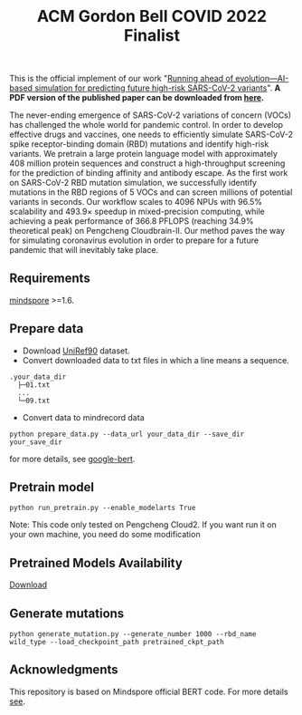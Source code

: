 <br/>
<h1 align="center">ACM Gordon Bell COVID 2022 Finalist</h1>
<br/>

This is the official implement of our work "[Running ahead of evolution—AI-based simulation for predicting future high-risk SARS-CoV-2 variants](https://journals.sagepub.com/doi/abs/10.1177/10943420231188077)".
**A PDF version of the published paper can be downloaded from [here](https://github.com/ZhiweiNiepku/SARS-CoV-2_mutation_simulation/blob/main/IJHPCA_online.pdf).**

The never-ending emergence of SARS-CoV-2 variations of concern (VOCs) has challenged the whole world for pandemic control. In order to develop effective drugs and vaccines, one needs to efficiently simulate SARS-CoV-2 spike receptor-binding domain (RBD) mutations and identify high-risk variants. We pretrain a large protein language model with approximately 408 million protein sequences and construct a high-throughput screening for the prediction of binding affinity and antibody escape. As the first work on SARS-CoV-2 RBD mutation simulation, we successfully identify mutations in the RBD regions of 5 VOCs and can screen millions of potential variants in seconds. Our workflow scales to 4096 NPUs with 96.5% scalability and 493.9× speedup in mixed-precision computing, while achieving a peak performance of 366.8 PFLOPS (reaching 34.9% theoretical peak) on Pengcheng Cloudbrain-II. Our method paves the way for simulating coronavirus evolution in order to prepare for a future pandemic that will inevitably take place. 



## Requirements
[mindspore](https://www.mindspore.cn/en) >=1.6.

## Prepare data
- Download [UniRef90](https://www.uniprot.org/help/downloads/) dataset.
- Convert downloaded data to txt files in which a line means a sequence.
```
.your_data_dir
  ├─01.txt
  ...
  └─09.txt
```

- Convert data to mindrecord data

```
python prepare_data.py --data_url your_data_dir --save_dir your_save_dir
```
for more details, see [google-bert](https://github.com/google-research/bert).

## Pretrain model

```
python run_pretrain.py --enable_modelarts True
```
Note: This code only tested on Pengcheng Cloud2. If you want run it on your own machine, you need do some modification

## Pretrained Models Availability
[Download](https://zenodo.org/record/7417029#.Y5b-x7JByBQ) 

## Generate mutations

```
python generate_mutation.py --generate_number 1000 --rbd_name wild_type --load_checkpoint_path pretrained_ckpt_path
```
## Acknowledgments
This repository is based on Mindspore official BERT code. For more details [see](https://github.com/mindspore-ai/models/tree/master/official/nlp/Bert).
